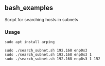 ## bash_examples

Script for searching hosts in subnets

### Usage

```
sudo apt install arping

sudo ./search_subnet.sh 192.168 enp0s3
sudo ./search_subnet.sh 192.168 enp0s3 1
sudo ./search_subnet.sh 192.168 enp0s3 1 152
```